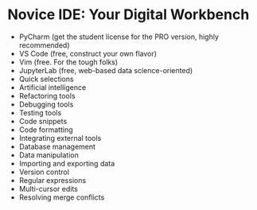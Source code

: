 # Novice IDE: Your Digital Workbench

* PyCharm (get the student license for the PRO version, highly recommended)
* VS Code (free, construct your own flavor)
* Vim (free. For the tough folks)
* JupyterLab (free, web-based data science-oriented)
* Quick selections
* Artificial intelligence
* Refactoring tools
* Debugging tools
* Testing tools
* Code snippets
* Code formatting
* Integrating external tools
* Database management
* Data manipulation
* Importing and exporting data
* Version control
* Regular expressions
* Multi-cursor edits
* Resolving merge conflicts
